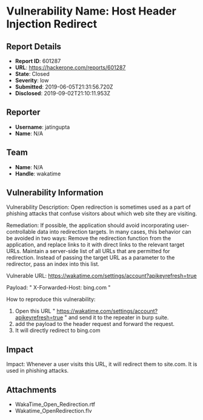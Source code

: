 # Vulnerability Name: Host Header Injection Redirect

## Report Details
- **Report ID**: 601287
- **URL**: https://hackerone.com/reports/601287
- **State**: Closed
- **Severity**: low
- **Submitted**: 2019-06-05T21:31:56.720Z
- **Disclosed**: 2019-09-02T21:10:11.953Z

## Reporter
- **Username**: jatingupta
- **Name**: N/A

## Team
- **Name**: N/A
- **Handle**: wakatime

## Vulnerability Information
Vulnerability Description: 
Open redirection is sometimes used as a part of phishing attacks that confuse visitors about which web site they are visiting.

Remediation:
If possible, the application should avoid incorporating user-controllable data into redirection targets. In many cases, this behavior can be avoided in two ways:
Remove the redirection function from the application, and replace links to it with direct links to the relevant target URLs.
Maintain a server-side list of all URLs that are permitted for redirection. Instead of passing the target URL as a parameter to the redirector, pass an index into this list.

Vulnerable URL:
 https://wakatime.com/settings/account?apikeyrefresh=true

Payload: " X-Forwarded-Host: bing.com "

How to reproduce this vulnerability:
1.	Open this URL " https://wakatime.com/settings/account?apikeyrefresh=true " and send it to the repeater in burp suite.
2.	add the payload to the header request and forward the request.
3.	It will directly redirect to bing.com

## Impact

Impact:
Whenever a user visits this URL, it will redirect them to site.com. It is used in phishing attacks.

## Attachments
- WakaTime_Open_Redirection.rtf
- Wakatime_OpenRedirection.flv
